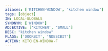 ```yaml
---
aliases: ['KITCHEN-WINDOW', 'kitchen window']
tags: [object]
IN: LOCAL-GLOBALS
SYNONYM: ['WINDOW']
ADJECTIVE: ['KITCHEN', 'SMALL']
DESC: "kitchen window"
FLAGS: ['DOORBIT', 'NDESCBIT']
ACTION: KITCHEN-WINDOW-F
---
```

